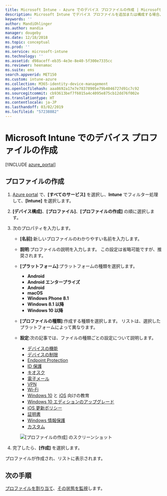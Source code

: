 ```yaml
---
title: Microsoft Intune - Azure でのデバイス プロファイルの作成 | Microsoft Docs
description: Microsoft Intune でデバイス プロファイルを追加または構成する場合、プラットフォームの種類の選択および Azure Portal 内での設定の構成も行います。
keywords: ''
author: MandiOhlinger
ms.author: mandia
manager: dougeby
ms.date: 12/18/2018
ms.topic: conceptual
ms.prod: ''
ms.service: microsoft-intune
ms.technology: ''
ms.assetid: d98aceff-eb35-4e3e-8e40-5f300e7335cc
ms.reviewer: heenamac
ms.suite: ems
search.appverid: MET150
ms.custom: intune-azure
ms.collection: M365-identity-device-management
ms.openlocfilehash: aaa8692a17e7e78378905e79b4046727d91c7c92
ms.sourcegitcommit: cb93613bef7f6015a4c4095e875cb12dd76f002e
ms.translationtype: HT
ms.contentlocale: ja-JP
ms.lasthandoff: 03/02/2019
ms.locfileid: "57238882"
---
```

# <a name="create-a-device-profile-in-microsoft-intune"></a>Microsoft Intune でのデバイス プロファイルの作成

[!INCLUDE [azure_portal](./includes/azure_portal.md)]

## <a name="create-the-profile"></a>プロファイルの作成

1. [Azure portal](https://portal.azure.com) で、**[すべてのサービス]** を選択し、**Intune** でフィルター処理して、**[Intune]** を選択します。

2. **[デバイス構成]**、**[プロファイル]**、**[プロファイルの作成]** の順に選択します。

3. 次のプロパティを入力します。

   - **[名前]**:新しいプロファイルのわかりやすい名前を入力します。
   - **説明**:プロファイルの説明を入力します。 この設定は省略可能ですが、推奨されます。
   - **[プラットフォーム]**:プラットフォームの種類を選択します。  

       - **Android**
       - **Android エンタープライズ**
       - **Android**
       - **macOS**
       - **Windows Phone 8.1**
       - **Windows 8.1 以降**
       - **Windows 10 以降**

   - **[プロファイルの種類]**:作成する種類を選択します。 リストは、選択したプラットフォームによって異なります。
   - **設定**:次の記事では、ファイルの種類ごとの設定について説明します。

       -  [デバイスの機能](device-features-configure.md)
       -  [デバイスの制限](device-restrictions-configure.md)
       -  [Endpoint Protection](endpoint-protection-configure.md)
       -  [ID 保護](identity-protection-configure.md)  
       -  [キオスク](kiosk-settings.md)
       -  [電子メール](email-settings-configure.md)
       -  [VPN](vpn-settings-configure.md)
       -  [Wi-Fi](wi-fi-settings-configure.md)
       -  [Windows 10](education-settings-configure.md) と [iOS](wi-fi-settings-ios.md) 向けの教育
       -  [Windows 10 エディションのアップグレード](edition-upgrade-configure-windows-10.md)
       -  [iOS 更新ポリシー](software-updates-ios.md)
       -  [証明書](certificates-configure.md)
       -  [Windows 情報保護](windows-information-protection-configure.md)
       -  [カスタム](custom-settings-configure.md)

     ![[プロファイルの作成] のスクリーンショット](./media/create-device-profile.png)

4. 完了したら、**[作成]** を選択します。

プロファイルが作成され、リストに表示されます。

## <a name="next-steps"></a>次の手順
[プロファイルを割り当て](device-profile-assign.md)、[その状態を監視](device-profile-monitor.md)します。
